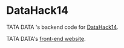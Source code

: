 DataHack14
==========

TATA DATA 's backend code for <a href="https://www.eventbrite.com/e/datahack14-tickets-11934894591" target="_blank">DataHack14</a>.

TATA DATA's <a href="http://1.tatadataspark.appspot.com/" target="_blank">front-end website</a>.